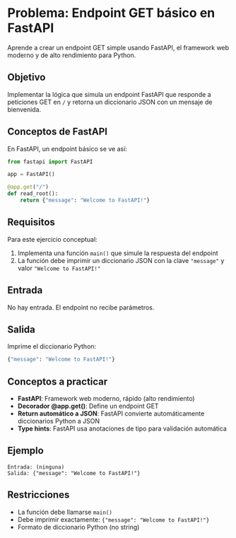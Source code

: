 # Problema: Endpoint GET básico en FastAPI

Aprende a crear un endpoint GET simple usando FastAPI, el framework web moderno y de alto rendimiento para Python.

## Objetivo

Implementar la lógica que simula un endpoint FastAPI que responde a peticiones GET en `/` y retorna un diccionario JSON con un mensaje de bienvenida.

## Conceptos de FastAPI

En FastAPI, un endpoint básico se ve así:

```python
from fastapi import FastAPI

app = FastAPI()

@app.get("/")
def read_root():
    return {"message": "Welcome to FastAPI!"}
```

## Requisitos

Para este ejercicio conceptual:
1. Implementa una función `main()` que simule la respuesta del endpoint
2. La función debe imprimir un diccionario JSON con la clave `"message"` y valor `"Welcome to FastAPI!"`

## Entrada

No hay entrada. El endpoint no recibe parámetros.

## Salida

Imprime el diccionario Python:
```python
{"message": "Welcome to FastAPI!"}
```

## Conceptos a practicar

- **FastAPI**: Framework web moderno, rápido (alto rendimiento)
- **Decorador @app.get()**: Define un endpoint GET
- **Return automático a JSON**: FastAPI convierte automáticamente diccionarios Python a JSON
- **Type hints**: FastAPI usa anotaciones de tipo para validación automática

## Ejemplo

```
Entrada: (ninguna)
Salida: {"message": "Welcome to FastAPI!"}
```

## Restricciones

- La función debe llamarse `main()`
- Debe imprimir exactamente: `{"message": "Welcome to FastAPI!"}`
- Formato de diccionario Python (no string)
